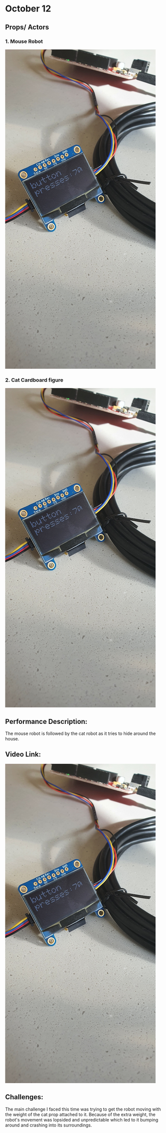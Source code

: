 # October 12
## Props/ Actors
### 1. Mouse Robot
 ![Alt Text](https://github.com/BaraaAlJorf/PerformingRobots/blob/master/September%2028/20200927_154845.jpg)
### 2. Cat Cardboard figure
 ![Alt Text](https://github.com/BaraaAlJorf/PerformingRobots/blob/master/September%2028/20200927_154845.jpg)

## Performance Description:
The mouse robot is followed by the cat robot as it tries to hide around the house.

## Video Link:
 ![Alt Text](https://github.com/BaraaAlJorf/PerformingRobots/blob/master/September%2028/20200927_154845.jpg)
 
## Challenges: 
The main challenge I faced this time was trying to get the robot moving with the weight of the cat prop attached to it. Because of the extra weight, the robot's movement was lopsided and unpredictable which led to it bumping around and crashing into its surroundings.
